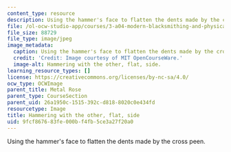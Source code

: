 ```yaml
---
content_type: resource
description: Using the hammer's face to flatten the dents made by the cross peen.
file: /ol-ocw-studio-app/courses/3-a04-modern-blacksmithing-and-physical-metallurgy-fall-2008/9fcf867683fe000bf4fb5ce3a27f20a0_096.jpg
file_size: 88729
file_type: image/jpeg
image_metadata:
  caption: Using the hammer's face to flatten the dents made by the cross peen.
  credit: 'Credit: Image courtesy of MIT OpenCourseWare.'
  image-alt: Hammering with the other, flat, side.
learning_resource_types: []
license: https://creativecommons.org/licenses/by-nc-sa/4.0/
ocw_type: OCWImage
parent_title: Metal Rose
parent_type: CourseSection
parent_uid: 26a1950c-1515-392c-d818-8020c0e434fd
resourcetype: Image
title: Hammering with the other, flat, side
uid: 9fcf8676-83fe-000b-f4fb-5ce3a27f20a0
---
```

Using the hammer's face to flatten the dents made by the cross peen.